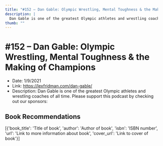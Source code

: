 ```yaml
---
title: "#152 – Dan Gable: Olympic Wrestling, Mental Toughness & the Making of Champions"
description: |
  Dan Gable is one of the greatest Olympic athletes and wrestling coaches of all time. Please support this podcast by checking out our sponsors:"
thumb: ""
---
```


# #152 – Dan Gable: Olympic Wrestling, Mental Toughness & the Making of Champions

  - Date: 1/9/2021
  - Link: https://lexfridman.com/dan-gable/
  - Description: Dan Gable is one of the greatest Olympic athletes and wrestling coaches of all time. Please support this podcast by checking out our sponsors:

## Book Recommendations

[{'book_title': 'Title of book', 'author': 'Author of book', 'isbn': 'ISBN number', 'url': 'Link to more information about book', 'cover_url': 'Link to cover of book'}]